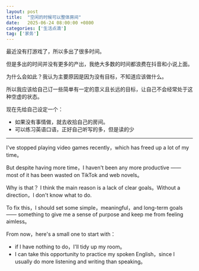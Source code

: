 ```yaml
---
layout: post
title:  "空闲的时候可以整体房间"
date:   2025-06-24 08:00:00 +0800
categories: ['生活点滴']
tag: ['家务']
---
```


最近没有打游戏了，所以多出了很多时间。

但是多出的时间并没有更多的产出，我绝大多数的时间都浪费在抖音和小说上面。

为什么会如此？我认为主要原因是因为没有目标，不知道应该做什么。

所以我应该给自己订一些简单有一定的意义且长远的目标，让自己不会经常处于这种空虚的状态。

现在先给自己设定一个：

- 如果没有事情做，就去收拾自己的房间。
- 可以练习英语口语，正好自己听写的多，但是读的少

---

I've stopped playing video games recently，which has freed up a lot of my time。

But despite having more time，I haven't been any more productive —— most of it has been wasted on TikTok and web novels。

Why is that？ I think the main reason is a lack of clear goals。Without a direction，I don't know what to do.

To fix this，I should set some simple，meaningful，and long-term goals —— something to give me a sense of purpose and keep me from feeling aimless。

From now，here's a small one to start with：

- if I have nothing to do，I'll tidy up my room。
- I can take this opportunity to practice my spoken English，since I usually do more listening and writing than speaking。